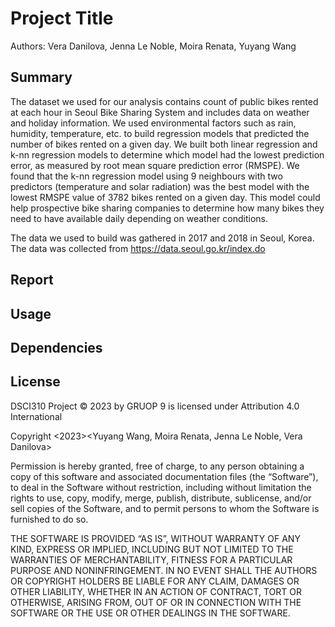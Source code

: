 # Project Title

Authors: Vera Danilova, Jenna Le Noble, Moira Renata, Yuyang Wang

## Summary

The dataset we used for our analysis contains count of public bikes rented at each hour in Seoul Bike Sharing System and includes data on weather and holiday information. We used environmental factors such as rain, humidity, temperature, etc. to build regression models that predicted the number of bikes rented on a given day. We built both linear regression and k-nn regression models to determine which model had the lowest prediction error, as measured by root mean square prediction error (RMSPE). We found that the k-nn regression model using 9 neighbours with two predictors (temperature and solar radiation) was the best model with the lowest RMSPE value of 3782 bikes rented on a given day. This model could help prospective bike sharing companies to determine how many bikes they need to have available daily depending on weather conditions.

The data we used to build was gathered in 2017 and 2018 in Seoul, Korea. The data was collected from https://data.seoul.go.kr/index.do

## Report 

## Usage

## Dependencies

## License 

DSCI310 Project © 2023 by GRUOP 9 is licensed under Attribution 4.0 International 


Copyright <2023><Yuyang Wang, Moira Renata, Jenna Le Noble, Vera Danilova>

Permission is hereby granted, free of charge, to any person obtaining a copy of this software and associated documentation files (the “Software”), to deal in the Software without restriction, including without limitation the rights to use, copy, modify, merge, publish, distribute, sublicense, and/or sell copies of the Software, and to permit persons to whom the Software is furnished to do so.

THE SOFTWARE IS PROVIDED “AS IS”, WITHOUT WARRANTY OF ANY KIND, EXPRESS OR IMPLIED, INCLUDING BUT NOT LIMITED TO THE WARRANTIES OF MERCHANTABILITY, FITNESS FOR A PARTICULAR PURPOSE AND NONINFRINGEMENT. IN NO EVENT SHALL THE AUTHORS OR COPYRIGHT HOLDERS BE LIABLE FOR ANY CLAIM, DAMAGES OR OTHER LIABILITY, WHETHER IN AN ACTION OF CONTRACT, TORT OR OTHERWISE, ARISING FROM, OUT OF OR IN CONNECTION WITH THE SOFTWARE OR THE USE OR OTHER DEALINGS IN THE SOFTWARE.

